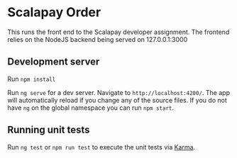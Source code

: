 # Scalapay Order

This runs the front end to the Scalapay developer assignment.
The frontend relies on the NodeJS backend being served on 127.0.0.1:3000

## Development server
Run `npm install`

Run `ng serve` for a dev server. Navigate to `http://localhost:4200/`. The app will automatically reload if you change any of the source files.
If you do not have `ng` on the global namespace you can run `npm start`.

## Running unit tests

Run `ng test` or `npm run test` to execute the unit tests via [Karma](https://karma-runner.github.io).
